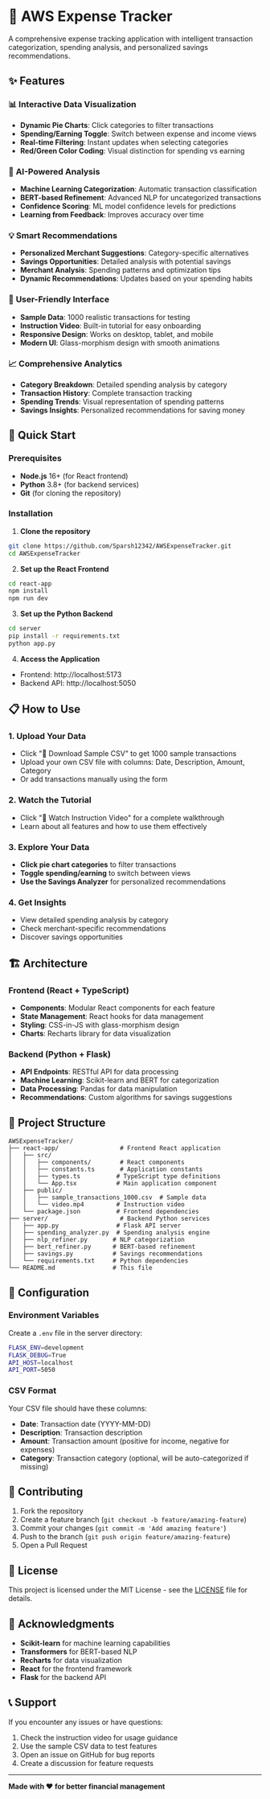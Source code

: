 # 🏦 AWS Expense Tracker

A comprehensive expense tracking application with intelligent transaction categorization, spending analysis, and personalized savings recommendations.

## ✨ Features

### 📊 **Interactive Data Visualization**
- **Dynamic Pie Charts**: Click categories to filter transactions
- **Spending/Earning Toggle**: Switch between expense and income views
- **Real-time Filtering**: Instant updates when selecting categories
- **Red/Green Color Coding**: Visual distinction for spending vs earning

### 🤖 **AI-Powered Analysis**
- **Machine Learning Categorization**: Automatic transaction classification
- **BERT-based Refinement**: Advanced NLP for uncategorized transactions
- **Confidence Scoring**: ML model confidence levels for predictions
- **Learning from Feedback**: Improves accuracy over time

### 💡 **Smart Recommendations**
- **Personalized Merchant Suggestions**: Category-specific alternatives
- **Savings Opportunities**: Detailed analysis with potential savings
- **Merchant Analysis**: Spending patterns and optimization tips
- **Dynamic Recommendations**: Updates based on your spending habits

### 📱 **User-Friendly Interface**
- **Sample Data**: 1000 realistic transactions for testing
- **Instruction Video**: Built-in tutorial for easy onboarding
- **Responsive Design**: Works on desktop, tablet, and mobile
- **Modern UI**: Glass-morphism design with smooth animations

### 📈 **Comprehensive Analytics**
- **Category Breakdown**: Detailed spending analysis by category
- **Transaction History**: Complete transaction tracking
- **Spending Trends**: Visual representation of spending patterns
- **Savings Insights**: Personalized recommendations for saving money

## 🚀 Quick Start

### Prerequisites
- **Node.js** 16+ (for React frontend)
- **Python** 3.8+ (for backend services)
- **Git** (for cloning the repository)

### Installation

1. **Clone the repository**
```bash
git clone https://github.com/Sparsh12342/AWSExpenseTracker.git
cd AWSExpenseTracker
```

2. **Set up the React Frontend**
```bash
cd react-app
npm install
npm run dev
```

3. **Set up the Python Backend**
```bash
cd server
pip install -r requirements.txt
python app.py
```

4. **Access the Application**
- Frontend: http://localhost:5173
- Backend API: http://localhost:5050

## 📋 How to Use

### 1. **Upload Your Data**
- Click "📄 Download Sample CSV" to get 1000 sample transactions
- Upload your own CSV file with columns: Date, Description, Amount, Category
- Or add transactions manually using the form

### 2. **Watch the Tutorial**
- Click "🎥 Watch Instruction Video" for a complete walkthrough
- Learn about all features and how to use them effectively

### 3. **Explore Your Data**
- **Click pie chart categories** to filter transactions
- **Toggle spending/earning** to switch between views
- **Use the Savings Analyzer** for personalized recommendations

### 4. **Get Insights**
- View detailed spending analysis by category
- Check merchant-specific recommendations
- Discover savings opportunities

## 🏗️ Architecture

### Frontend (React + TypeScript)
- **Components**: Modular React components for each feature
- **State Management**: React hooks for data management
- **Styling**: CSS-in-JS with glass-morphism design
- **Charts**: Recharts library for data visualization

### Backend (Python + Flask)
- **API Endpoints**: RESTful API for data processing
- **Machine Learning**: Scikit-learn and BERT for categorization
- **Data Processing**: Pandas for data manipulation
- **Recommendations**: Custom algorithms for savings suggestions

## 📁 Project Structure

```
AWSExpenseTracker/
├── react-app/                 # Frontend React application
│   ├── src/
│   │   ├── components/        # React components
│   │   ├── constants.ts       # Application constants
│   │   ├── types.ts          # TypeScript type definitions
│   │   └── App.tsx           # Main application component
│   ├── public/
│   │   ├── sample_transactions_1000.csv  # Sample data
│   │   └── video.mp4         # Instruction video
│   └── package.json          # Frontend dependencies
├── server/                    # Backend Python services
│   ├── app.py                # Flask API server
│   ├── spending_analyzer.py  # Spending analysis engine
│   ├── nlp_refiner.py       # NLP categorization
│   ├── bert_refiner.py      # BERT-based refinement
│   ├── savings.py           # Savings recommendations
│   └── requirements.txt     # Python dependencies
└── README.md                # This file
```

## 🔧 Configuration

### Environment Variables
Create a `.env` file in the server directory:
```bash
FLASK_ENV=development
FLASK_DEBUG=True
API_HOST=localhost
API_PORT=5050
```

### CSV Format
Your CSV file should have these columns:
- **Date**: Transaction date (YYYY-MM-DD)
- **Description**: Transaction description
- **Amount**: Transaction amount (positive for income, negative for expenses)
- **Category**: Transaction category (optional, will be auto-categorized if missing)

## 🤝 Contributing

1. Fork the repository
2. Create a feature branch (`git checkout -b feature/amazing-feature`)
3. Commit your changes (`git commit -m 'Add amazing feature'`)
4. Push to the branch (`git push origin feature/amazing-feature`)
5. Open a Pull Request

## 📝 License

This project is licensed under the MIT License - see the [LICENSE](LICENSE) file for details.

## 🙏 Acknowledgments

- **Scikit-learn** for machine learning capabilities
- **Transformers** for BERT-based NLP
- **Recharts** for data visualization
- **React** for the frontend framework
- **Flask** for the backend API

## 📞 Support

If you encounter any issues or have questions:
1. Check the instruction video for usage guidance
2. Use the sample CSV data to test features
3. Open an issue on GitHub for bug reports
4. Create a discussion for feature requests

---

**Made with ❤️ for better financial management**